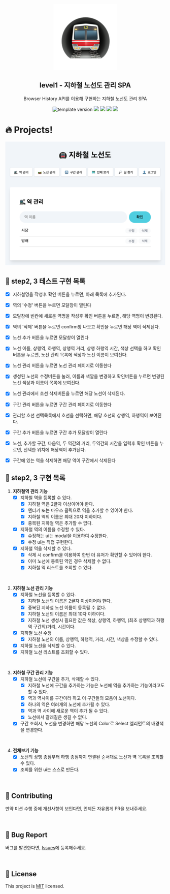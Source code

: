 <p align="middle" >
  <img width="200px;" src="./src/images/subway_emoji.png"/>
</p>
<h2 align="middle">level1 - 지하철 노선도 관리 SPA</h2>
<p align="middle">Browser History API를 이용해 구현하는 지하철 노선도 관리 SPA</p>
<p align="middle">
  <img src="https://img.shields.io/badge/version-1.0.0-blue?style=flat-square" alt="template version"/>
  <img src="https://img.shields.io/badge/language-html-red.svg?style=flat-square"/>
  <img src="https://img.shields.io/badge/language-css-blue.svg?style=flat-square"/>
  <img src="https://img.shields.io/badge/language-js-yellow.svg?style=flat-square"/>
  <img src="https://img.shields.io/badge/license-MIT-brightgreen.svg?style=flat-square"/>
</p>

# 🔥 Projects!

<p align="middle">
  <img src="./src/images/readme/subway_app_preview.png">
</p>

## 🧩 step2, 3 테스트 구현 목록
- [x] 지하철명을 작성후 확인 버튼을 누르면, 아래 목록에 추가된다.
- [x] 역의 '수정' 버튼을 누르면 모달창이 열린다
- [x] 모달창에 빈칸에 새로운 역명을 작성후 확인 버튼을 누르면, 해당 역명이 변경된다.
- [x] 역의 '삭제' 버튼을 누르면 confirm창 나오고 확인을 누르면 해당 역이 삭제된다.

- [x] 노선 추가 버튼을 누르면 모달창이 열린다
- [x] 노선 이름, 상행역, 하행역, 상행역 거리, 상행 하행역 시간, 색상 선택을 하고 확인 버튼을 누르면, 노선 관리 목록에 색상과 노선 이름이 보여진다.
- [x] 노선 관리 버튼을 누르면 노선 관리 페이지로 이동한다
- [x] 생성된 노선의 수정버튼을 눌러, 이름과 색깔을 변경하고 확인버튼을 누르면 변경된 노선 색상과 이름이 목록에 보여진다.
- [x] 노선 관리에서 호선 삭제버튼을 누르면 해당 노선이 삭제된다.

- [x] 구간 관리 버튼을 누르면 구간 관리 페이지로 이동한다
- [x] 관리할 호선 선택목록에서 호선을 선택하면, 해당 호선의 상행역, 하행역이 보여진다.
- [x] 구간 추가 버튼을 누르면 구간 추가 모달창이 열린다
- [x] 노선, 추가할 구간, 다음역, 두 역간의 거리, 두역간의 시간을 입력후 확인 버튼을 누르면, 선택한 위치에 해당역이 추가된다.
- [x] 구간에 있는 역을 삭제하면 해당 역이 구간에서 삭제된다


## 🎯 step2, 3 구현 목록
1. **지하철역 관리 기능**
   - [x] 지하철 역을 등록할 수 있다.
     - [x] 지하철 역은 2글자 이상이어야 한다.
     - [x] 엔터키 또는 마우스 클릭으로 역을 추가할 수 있어야 한다.
     - [x] 지하철 역의 이름은 최대 20자 이하이다.
     - [x] 중복된 지하철 역은 추가할 수 없다.
   - [x] 지하철 역의 이름을 수정할 수 있다.
     - [x] 수정하는 ui는 modal을 이용하여 수정한다.
     - [x] 수정 ui는 직접 구현한다.
   - [x] 지하철 역을 삭제할 수 있다.
     - [x] 삭제 시 confirm을 이용하여 한번 더 유저가 확인할 수 있어야 한다.
     - [x] 이미 노선에 등록된 역인 경우 삭제할 수 없다.
     - [x] 지하철 역 리스트를 조회할 수 있다.

<br>

2. **지하철 노선 관리 기능**
   - [x] 지하철 노선을 등록할 수 있다.
     - [x] 지하철 노선의 이름은 2글자 이상이어야 한다.
     - [x] 중복된 지하철 노선 이름이 등록될 수 없다.
     - [x] 지하철 노선의 이름은 최대 10자 이하이다.
     - [x] 지하철 노선 생성시 필요한 값은 색상, 상행역, 하행역, (최초 상행역과 하행역 구간의)거리, 시간이다.
   - [x] 지하철 노선 수정
     - [x] 지하철 노선의 이름, 상행역, 하행역, 거리, 시간, 색상을 수정할 수 있다.
   - [x] 지하철 노선을 삭제할 수 있다.
   - [x] 지하철 노선 리스트를 조회할 수 있다.
  
  <br>

3. **지하철 구간 관리 기능**
   - [x] 지하철 노선에 구간을 추가, 삭제할 수 있다.
     - [x] 지하철 노선에 구간을 추가하는 기능은 노선에 역을 추가하는 기능이라고도 할 수 있다.
     - [x] 역과 역사이를 구간이라 하고 이 구간들의 모음이 노선이다.
     - [x] 하나의 역은 여러개의 노선에 추가될 수 있다.
     - [x] 역과 역 사이에 새로운 역이 추가 될 수 있다.
     - [x] 노선에서 갈래길은 생길 수 없다.
   - [x] 구간 조회시, 노선을 변경하면 해당 노선의 Color로 Select 엘리먼트의 배경색을 변경한다.

<br>

4. **전체보기 기능**
   - [x] 노선의 상행 종점부터 하행 종점까지 연결된 순서대로 노선과 역 목록을 조회할 수 있다.
   - [x] 조회를 위한 ui는 스스로 만든다.
<br>

## 👏 Contributing

만약 미션 수행 중에 개선사항이 보인다면, 언제든 자유롭게 PR을 보내주세요.

<br>

## 🐞 Bug Report

버그를 발견한다면, [Issues](https://github.com/woowacourse/javascript-subway/issues)에 등록해주세요.

<br>

## 📝 License

This project is [MIT](https://github.com/woowacourse/javascript-subway/blob/main/LICENSE) licensed.
